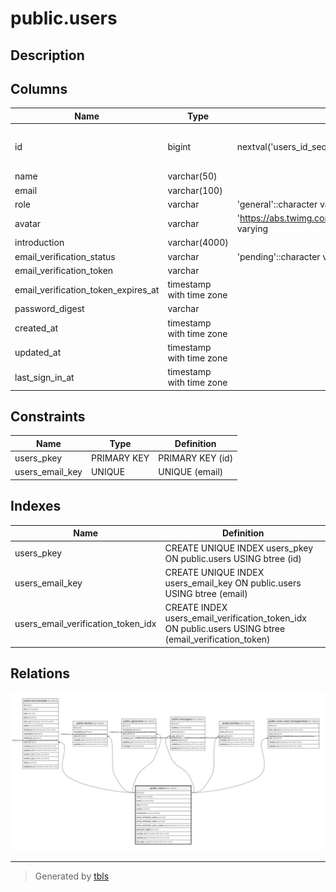 # public.users

## Description

## Columns

| Name | Type | Default | Nullable | Children | Parents | Comment |
| ---- | ---- | ------- | -------- | -------- | ------- | ------- |
| id | bigint | nextval('users_id_seq'::regclass) | false | [public.recruitments](public.recruitments.md) [public.stocks](public.stocks.md) [public.applicants](public.applicants.md) [public.messages](public.messages.md) [public.entries](public.entries.md) [public.room_read_managements](public.room_read_managements.md) |  |  |
| name | varchar(50) |  | false |  |  |  |
| email | varchar(100) |  | false |  |  |  |
| role | varchar | 'general'::character varying | false |  |  |  |
| avatar | varchar | 'https://abs.twimg.com/sticky/default_profile_images/default_profile.png'::character varying | false |  |  |  |
| introduction | varchar(4000) |  | true |  |  |  |
| email_verification_status | varchar | 'pending'::character varying | false |  |  |  |
| email_verification_token | varchar |  | true |  |  |  |
| email_verification_token_expires_at | timestamp with time zone |  | true |  |  |  |
| password_digest | varchar |  | true |  |  |  |
| created_at | timestamp with time zone |  | false |  |  |  |
| updated_at | timestamp with time zone |  | false |  |  |  |
| last_sign_in_at | timestamp with time zone |  | true |  |  |  |

## Constraints

| Name | Type | Definition |
| ---- | ---- | ---------- |
| users_pkey | PRIMARY KEY | PRIMARY KEY (id) |
| users_email_key | UNIQUE | UNIQUE (email) |

## Indexes

| Name | Definition |
| ---- | ---------- |
| users_pkey | CREATE UNIQUE INDEX users_pkey ON public.users USING btree (id) |
| users_email_key | CREATE UNIQUE INDEX users_email_key ON public.users USING btree (email) |
| users_email_verification_token_idx | CREATE INDEX users_email_verification_token_idx ON public.users USING btree (email_verification_token) |

## Relations

![er](public.users.svg)

---

> Generated by [tbls](https://github.com/k1LoW/tbls)
